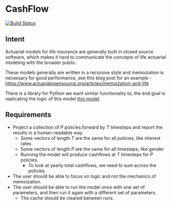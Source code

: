 # CashFlow

[![Build Status](https://github.com/actuarialopensource/CacheFlow.jl/actions/workflows/CI.yml/badge.svg?branch=main)](https://github.com/actuarialopensource/CacheFlow.jl/actions/workflows/CI.yml?query=branch%3Amain)

## Intent

Actuarial models for life insurance are generally built in closed source software, which makes it hard to communicate the concepts of life actuarial modeling with the broader public.

These models generally are written in a recursive style and memoization is necessary for good performance, see this blog post for an example - https://www.actuarialopensource.org/articles/memoization-and-life

There is a library for Python we want similar functionality to, the end goal is replicating the logic of this model [this model](https://github.com/lifelib-dev/lifelib/blob/main/lifelib/libraries/basiclife/BasicTerm_S/Projection/__init__.py).

## Requirements

* Project a collection of $P$ policies forward by $T$ timesteps and report the results in a human-readable way.
    * Some vectors of length $T$ are the same for all policies, like interest rates
    * Some vectors of length $P$ are the same for all timesteps, like gender
    * Running the model will produce cashflows at $T$ timesteps for $P$ policies.
        * To look at yearly total cashflows, we need to sum across the policies.
* The user should be able to focus on logic and not the mechanics of memoization.
* The user should be able to run the model once with one set of parameters, and then run it again with a different set of parameters.
    * The cache should be cleared between runs.


